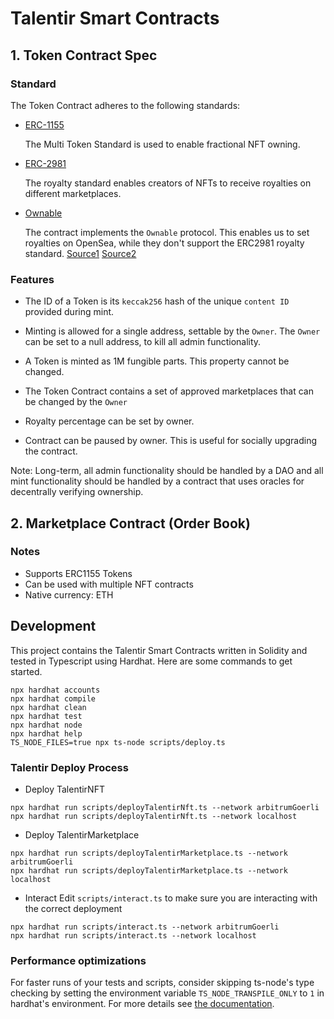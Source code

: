 # Talentir Smart Contracts

## 1. Token Contract Spec
### Standard
The Token Contract adheres to the following standards:

- [ERC-1155](https://eips.ethereum.org/EIPS/eip-1155)

  The Multi Token Standard is used to enable fractional NFT owning.
- [ERC-2981](https://eips.ethereum.org/EIPS/eip-2981)
  
  The royalty standard enables creators of NFTs to receive royalties on different marketplaces.
- [Ownable](https://github.com/OpenZeppelin/openzeppelin-contracts/blob/master/contracts/access/Ownable.sol)
  
    The contract implements the `Ownable` protocol. This enables us to set royalties on OpenSea, while they don't support the ERC2981 royalty standard. [Source1](https://support.opensea.io/hc/en-us/articles/4403934341907-How-do-I-import-my-contract-automatically-
) [Source2](https://www.youtube.com/watch?v=LHZC9wX3r0I)

### Features
- The ID of a Token is its `keccak256` hash of the unique `content ID` provided during mint.

- Minting is allowed for a single address, settable by the `Owner`. The `Owner` can be set to a null address, to kill all admin functionality.

- A Token is minted as 1M fungible parts. This property cannot be changed.

- The Token Contract contains a set of approved marketplaces that can be changed by the `Owner`

- Royalty percentage can be set by owner.

- Contract can be paused by owner. This is useful for socially upgrading the contract.

Note: Long-term, all admin functionality should be handled by a DAO and all mint functionality should be handled by a contract that uses oracles for decentrally verifying ownership.

## 2. Marketplace Contract (Order Book)

### Notes
- Supports ERC1155 Tokens
- Can be used with multiple NFT contracts
- Native currency: ETH

## Development
This project contains the Talentir Smart Contracts written in Solidity and tested in Typescript using Hardhat.
Here are some commands to get started.

```shell
npx hardhat accounts
npx hardhat compile
npx hardhat clean
npx hardhat test
npx hardhat node
npx hardhat help
TS_NODE_FILES=true npx ts-node scripts/deploy.ts
```
### Talentir Deploy Process
- Deploy TalentirNFT
```shell
npx hardhat run scripts/deployTalentirNft.ts --network arbitrumGoerli
npx hardhat run scripts/deployTalentirNft.ts --network localhost
```

- Deploy TalentirMarketplace
```shell
npx hardhat run scripts/deployTalentirMarketplace.ts --network arbitrumGoerli
npx hardhat run scripts/deployTalentirMarketplace.ts --network localhost
```

- Interact
Edit `scripts/interact.ts` to make sure you are interacting with the correct deployment
```shell
npx hardhat run scripts/interact.ts --network arbitrumGoerli
npx hardhat run scripts/interact.ts --network localhost
```

### Performance optimizations

For faster runs of your tests and scripts, consider skipping ts-node's type checking by setting the environment variable `TS_NODE_TRANSPILE_ONLY` to `1` in hardhat's environment. For more details see [the documentation](https://hardhat.org/guides/typescript.html#performance-optimizations).
